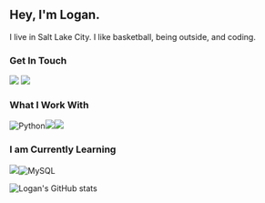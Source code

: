 ## Hey, I'm Logan. 
I live in Salt Lake City. I like basketball, being outside, and coding.

### Get In Touch
<a href="mailto:logansingleton3@gmail.com"><img src="https://img.shields.io/badge/Gmail-D14836?style=for-the-badge&logo=gmail&logoColor=white"></a> <a href="https://www.linkedin.com/in/logan-singleton-58a259204/"><img src="https://img.shields.io/badge/LinkedIn-0077B5?style=for-the-badge&logo=linkedin&logoColor=white"></a> 


### What I Work With
![Python](https://img.shields.io/badge/python-3670A0?style=for-the-badge&logo=python&logoColor=ffdd54)<img src="https://img.shields.io/badge/HTML5-E34F26?style=for-the-badge&logo=html5&logoColor=white"><img src="https://img.shields.io/badge/CSS3-1572B6?style=for-the-badge&logo=css3&logoColor=white">

### I am Currently Learning
<img src="https://img.shields.io/badge/JavaScript-F7DF1E?style=for-the-badge&logo=javascript&logoColor=black">![MySQL](https://img.shields.io/badge/mysql-%2300f.svg?style=for-the-badge&logo=mysql&logoColor=white)

![Logan's GitHub stats](https://github-readme-stats.vercel.app/api?username=SnoopLawg&show_icons=true&theme=dark)
